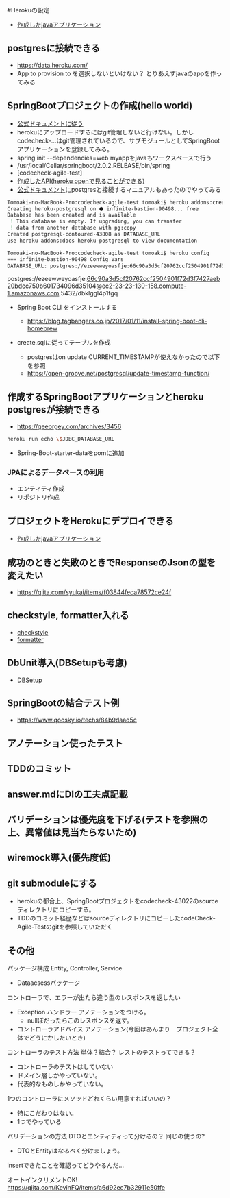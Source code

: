 #Herokuの設定
- [作成したjavaアプリケーション](https://infinite-bastion-90498.herokuapp.com/)

## postgresに接続できる
- https://data.heroku.com/
- App to provision to を選択しないといけない？ とりあえずjavaのappを作ってみる

## SpringBootプロジェクトの作成(hello world)
- [公式ドキュメントに従う](https://devcenter.heroku.com/articles/deploying-spring-boot-apps-to-heroku)
- herokuにアップロードするにはgit管理しないと行けない。しかしcodecheck-...はgit管理されているので、サブモジュールとしてSpringBootアプリケーションを登録してみる。
- spring init --dependencies=web myappをjavaもワークスペースで行う
- /usr/local/Cellar/springboot/2.0.2.RELEASE/bin/spring
- [codecheck-agile-test]
- [作成したAPI(heroku openで見ることができる)](https://infinite-bastion-90498.herokuapp.com/)
- [公式ドキュメント](https://devcenter.heroku.com/articles/deploying-spring-boot-apps-to-heroku)にpostgresと接続するマニュアルもあったのでやってみる
```bash
Tomoaki-no-MacBook-Pro:codecheck-agile-test tomoaki$ heroku addons:create heroku-postgresql
Creating heroku-postgresql on ⬢ infinite-bastion-90498... free
Database has been created and is available
 ! This database is empty. If upgrading, you can transfer
 ! data from another database with pg:copy
Created postgresql-contoured-43808 as DATABASE_URL
Use heroku addons:docs heroku-postgresql to view documentation
```

```bash
Tomoaki-no-MacBook-Pro:codecheck-agile-test tomoaki$ heroku config
=== infinite-bastion-90498 Config Vars
DATABASE_URL: postgres://ezeewweyoasfje:66c90a3d5cf20762ccf2504901f72d3f7427aeb20bdcc750b601734096d35104@ec2-23-23-130-158.compute-1.amazonaws.com:5432/dbklggl4p1fgqj
```

postgres://ezeewweyoasfje:66c90a3d5cf20762ccf2504901f72d3f7427aeb20bdcc750b601734096d35104@ec2-23-23-130-158.compute-1.amazonaws.com:5432/dbklggl4p1fgq

- Spring Boot CLI をインストールする 
    - https://blog.tagbangers.co.jp/2017/01/11/install-spring-boot-cli-homebrew

- create.sqlに従ってテーブルを作成
    - postgresはon update CURRENT_TIMESTAMPが使えなかったので以下を参照
    - https://open-groove.net/postgresql/update-timestamp-function/

## 作成するSpringBootアプリケーションとheroku postgresが接続できる
- https://geeorgey.com/archives/3456

```bash
heroku run echo \$JDBC_DATABASE_URL
```
- Spring-Boot-starter-dataをpomに追加

### JPAによるデータベースの利用
- エンティティ作成
- リポジトリ作成


## プロジェクトをHerokuにデプロイできる
- [作成したjavaアプリケーション](https://infinite-bastion-90498.herokuapp.com/)

## 成功のときと失敗のときでResponseのJsonの型を変えたい
- https://qiita.com/syukai/items/f03844feca78572ce24f


## checkstyle, formatter入れる
- [checkstyle](https://gist.github.com/euledge/4f6cfa4d6ea62b38125490e3e0dcbb38)
- [formatter]()

## DbUnit導入(DBSetupも考慮)
- [DBSetup](http://kensanty.hatenablog.com/entry/2017/01/09/133825)

## SpringBootの結合テスト例
- https://www.qoosky.io/techs/84b9daad5c 

## アノテーション使ったテスト


## TDDのコミット
## answer.mdにDIの工夫点記載

## バリデーションは優先度を下げる(テストを参照の上、異常値は見当たらないため)
## wiremock導入(優先度低)

## git submoduleにする
- herokuの都合上、SpringBootプロジェクトをcodecheck-43022のsourceディレクトリにコピーする。
- TDDのコミット経歴などはsourceディレクトリにコピーしたcodeCheck-Agile-Testのgitを参照していただく

## その他

パッケージ構成
Entity, Controller, Service
- Dataacsessパッケージ

コントローラで、エラーが出たら違う型のレスポンスを返したい
- Exception ハンドラー アノテーションをつける。
	- nullぽだったらこのレスポンスを返す。
- コントローラアドバイス アノテーション(今回はあんまり　プロジェクト全体でどうにかしたいとき)

コントローラのテスト方法
単体？結合？ レストのテストってできる？
- コントローラのテストはしていない
- ドメイン層しかやっていない。
- 代表的なものしかやっていない。

1つのコントローラにメソッドどれくらい用意すればいいの？
- 特にこだわりはない。
- 1つでやっている

バリデーションの方法
DTOとエンティティって分けるの？
同じの使うの?
- DTOとEntityはなるべく分けましょう。

insertできたことを確認ってどうやるんだ...

オートインクリメントOK!
https://qiita.com/KevinFQ/items/a6d92ec7b32911e50ffe